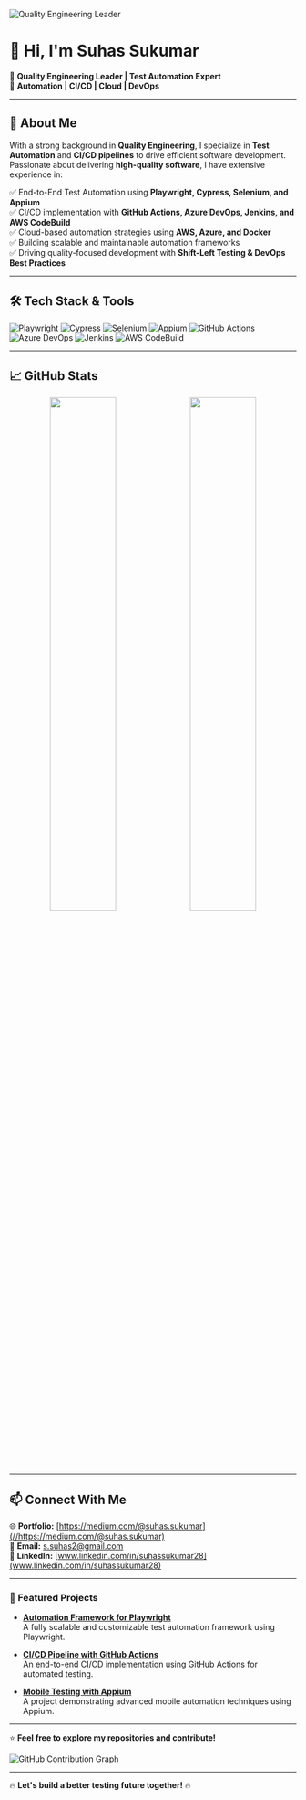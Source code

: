 ![Quality Engineering Leader](https://media4.giphy.com/media/v1.Y2lkPTc5MGI3NjExMXYwaWdvZ205aTlqampqbXp2aDhsbGdjYnBiaWZkZTEyazVrOGJvZSZlcD12MV9pbnRlcm5hbF9naWZfYnlfaWQmY3Q9Zw/3o6fITyanWcWsAUfSM/giphy.gif)



# 👋 Hi, I'm Suhas Sukumar

🚀 **Quality Engineering Leader | Test Automation Expert**  
🔧 **Automation | CI/CD | Cloud | DevOps**  

---

## 🌟 About Me

With a strong background in **Quality Engineering**, I specialize in **Test Automation** and **CI/CD pipelines** to drive efficient software development. Passionate about delivering **high-quality software**, I have extensive experience in:

✅ End-to-End Test Automation using **Playwright, Cypress, Selenium, and Appium**  
✅ CI/CD implementation with **GitHub Actions, Azure DevOps, Jenkins, and AWS CodeBuild**  
✅ Cloud-based automation strategies using **AWS, Azure, and Docker**  
✅ Building scalable and maintainable automation frameworks  
✅ Driving quality-focused development with **Shift-Left Testing & DevOps Best Practices**

---

## 🛠️ Tech Stack & Tools

![Playwright](https://img.shields.io/badge/Playwright-%230084ff.svg?style=for-the-badge&logo=playwright&logoColor=white)
![Cypress](https://img.shields.io/badge/Cypress-%230092CC.svg?style=for-the-badge&logo=cypress&logoColor=white)
![Selenium](https://img.shields.io/badge/Selenium-%234CAF50.svg?style=for-the-badge&logo=selenium&logoColor=white)
![Appium](https://img.shields.io/badge/Appium-%23827FEF.svg?style=for-the-badge&logo=appium&logoColor=white)
![GitHub Actions](https://img.shields.io/badge/GitHub%20Actions-%232088FF.svg?style=for-the-badge&logo=github-actions&logoColor=white)
![Azure DevOps](https://img.shields.io/badge/Azure%20DevOps-%230072C6.svg?style=for-the-badge&logo=azure-devops&logoColor=white)
![Jenkins](https://img.shields.io/badge/Jenkins-%23D24939.svg?style=for-the-badge&logo=jenkins&logoColor=white)
![AWS CodeBuild](https://img.shields.io/badge/AWS%20CodeBuild-%23FF9900.svg?style=for-the-badge&logo=amazon-aws&logoColor=white)

---

## 📈 GitHub Stats

<p align="center">
  <img src="https://github-readme-stats.vercel.app/api?username=your-github-username&show_icons=true&theme=radical" width="48%"/>
  <img src="https://github-readme-streak-stats.herokuapp.com/?user=your-github-username&theme=radical" width="48%"/>
</p>

---

## 📫 Connect With Me

🌐 **Portfolio:** [https://medium.com/@suhas.sukumar](//https://medium.com/@suhas.sukumar)  
📧 **Email:** [s.suhas2@gmail.com](mailto:s.suhas2@gmail.com)  
💼 **LinkedIn:** [www.linkedin.com/in/suhassukumar28](www.linkedin.com/in/suhassukumar28)  


---

### 🚀 Featured Projects

- **[Automation Framework for Playwright](https://github.com/your-github-username/playwright-framework)**  
  A fully scalable and customizable test automation framework using Playwright.

- **[CI/CD Pipeline with GitHub Actions](https://github.com/your-github-username/github-actions-demo)**  
  An end-to-end CI/CD implementation using GitHub Actions for automated testing.

- **[Mobile Testing with Appium](https://github.com/your-github-username/appium-tests)**  
  A project demonstrating advanced mobile automation techniques using Appium.

---

⭐ **Feel free to explore my repositories and contribute!**

![GitHub Contribution Graph](https://github-readme-activity-graph.vercel.app/graph?username=suhassukumar&theme=github)


---

🔥 **Let's build a better testing future together!** 🔥
